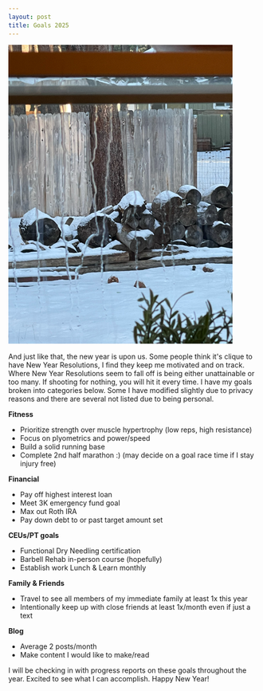 ```yaml
---
layout: post
title: Goals 2025
---
```


![Peering through a window glazed with frozen melted snow at chopped logs stacked on top of each other dusted with snow.](/images/Goals-2025/WinterLogs.png)

And just like that, the new year is upon us.  Some people think it's clique to have New Year Resolutions, I find they keep me motivated and on track.  Where New Year Resolutions seem to fall off is being either unattainable or too many.  If shooting for nothing, you will hit it every time.  I have my goals broken into categories below.  Some I have modified slightly due to privacy reasons and there are several not listed due to being personal.

**Fitness**
* Prioritize strength over muscle hypertrophy (low reps, high resistance)
* Focus on plyometrics and power/speed 
* Build a solid running base 
* Complete 2nd half marathon :)  (may decide on a goal race time if I stay injury free)

**Financial**
* Pay off highest interest loan
* Meet 3K emergency fund goal
* Max out Roth IRA
* Pay down debt to or past target amount set

**CEUs/PT goals**
* Functional Dry Needling certification 
* Barbell Rehab in-person course (hopefully)
* Establish work Lunch & Learn monthly

**Family & Friends**
* Travel to see all members of my immediate family at least 1x this year
* Intentionally keep up with close friends at least 1x/month even if just a text

**Blog**
* Average 2 posts/month
* Make content I would like to make/read

I will be checking in with progress reports on these goals throughout the year.  Excited to see what I can accomplish.  Happy New Year!

